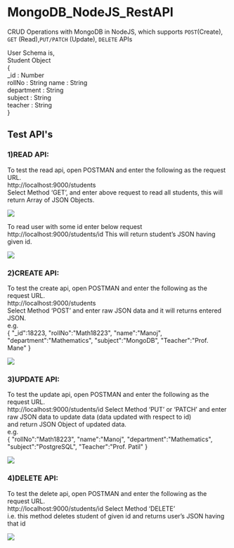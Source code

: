 # MongoDB_NodeJS_RestAPI

CRUD Operations with MongoDB in NodeJS, which supports `POST`(Create), `GET` (Read),`PUT/PATCH` (Update), `DELETE` APIs

User Schema is,  
  Student Object  
  {      
       \_id : Number  
       rollNo : String
       name : String  
       department : String  
       subject : String  
       teacher : String  
  }
## Test API's

### 1)READ API:
To test the read api, open POSTMAN and enter the following as the request URL.  
http://localhost:9000/students  
Select Method ‘GET’, and enter above request to read all students, this will return Array of JSON Objects.

![](CRUD/Images/get_all.png)

To read user with some id enter below request  
http://localhost:9000/students/id
This will return student’s JSON having given id.

![](CRUD/Images/get_by_id.png)


### 2)CREATE API:
To test the create api, open POSTMAN and enter the following as the request URL.  
http://localhost:9000/students   
Select Method ‘POST’ and enter raw JSON data and it will returns entered JSON.  
e.g.   
  {
      "\_id":18223,
      "rollNo":"Math18223",
      "name":"Manoj",
      "department":"Mathematics",
      "subject":"MongoDB",
      "Teacher":"Prof. Mane"
  }
  
  ![](CRUD/Images/post.png)
  

### 3)UPDATE API:
To test the update api, open POSTMAN and enter the following as the request URL.  
http://localhost:9000/students/id 
Select Method ‘PUT’ or ‘PATCH’ and enter raw JSON data to update data (data updated with respect to id)  
and return JSON Object of updated data.  
e.g.  
  {
      "rollNo":"Math18223",
      "name":"Manoj",
      "department":"Mathematics",
      "subject":"PostgreSQL",
      "Teacher":"Prof. Patil"
  }   
  
  ![](CRUD/Images/put.png)

### 4)DELETE API:
To test the delete api, open POSTMAN and enter the following as the request URL.  
http://localhost:9000/students/id 
Select Method ‘DELETE’  
i.e. this method deletes student of given id and returns user’s JSON having that id

![](CRUD/Images/delete.png)
